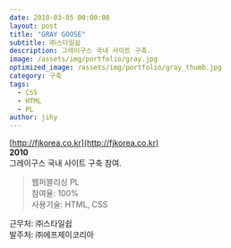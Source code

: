 ```yaml
---
date: 2010-03-05 00:00:00
layout: post
title: "GRAY GOOSE"
subtitle: ㈜스타일쉽
description: 그레이구스 국내 사이트 구축.
image: /assets/img/portfolio/gray.jpg
optimized_image: /assets/img/portfolio/gray_thumb.jpg
category: 구축
tags:
  - CSS
  - HTML
  - PL
author: jihy
---
```


[http://fjkorea.co.kr](http://fjkorea.co.kr)<br>
**2010** <br>
그레이구스 국내 사이트 구축 참여.

> 웹퍼블리싱 PL <br>
참여율: 100% <br>
사용기술: HTML, CSS

근무처: ㈜스타일쉽 <br>
발주처: ㈜에프제이코리아